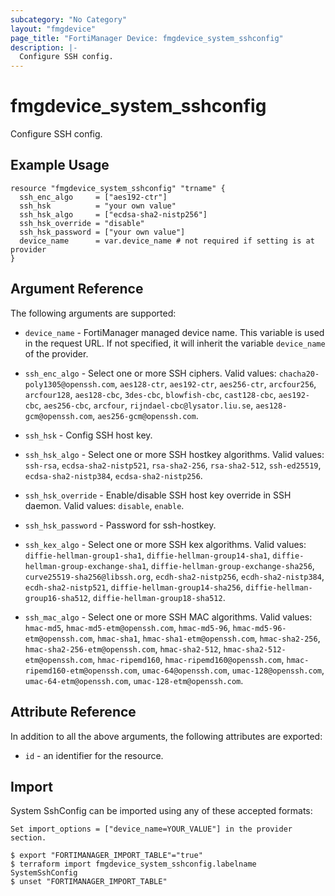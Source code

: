 ```yaml
---
subcategory: "No Category"
layout: "fmgdevice"
page_title: "FortiManager Device: fmgdevice_system_sshconfig"
description: |-
  Configure SSH config.
---
```


# fmgdevice_system_sshconfig
Configure SSH config.

## Example Usage

```hcl
resource "fmgdevice_system_sshconfig" "trname" {
  ssh_enc_algo     = ["aes192-ctr"]
  ssh_hsk          = "your own value"
  ssh_hsk_algo     = ["ecdsa-sha2-nistp256"]
  ssh_hsk_override = "disable"
  ssh_hsk_password = ["your own value"]
  device_name      = var.device_name # not required if setting is at provider
}
```

## Argument Reference


The following arguments are supported:

* `device_name` - FortiManager managed device name. This variable is used in the request URL. If not specified, it will inherit the variable `device_name` of the provider.

* `ssh_enc_algo` - Select one or more SSH ciphers. Valid values: `chacha20-poly1305@openssh.com`, `aes128-ctr`, `aes192-ctr`, `aes256-ctr`, `arcfour256`, `arcfour128`, `aes128-cbc`, `3des-cbc`, `blowfish-cbc`, `cast128-cbc`, `aes192-cbc`, `aes256-cbc`, `arcfour`, `rijndael-cbc@lysator.liu.se`, `aes128-gcm@openssh.com`, `aes256-gcm@openssh.com`.

* `ssh_hsk` - Config SSH host key.
* `ssh_hsk_algo` - Select one or more SSH hostkey algorithms. Valid values: `ssh-rsa`, `ecdsa-sha2-nistp521`, `rsa-sha2-256`, `rsa-sha2-512`, `ssh-ed25519`, `ecdsa-sha2-nistp384`, `ecdsa-sha2-nistp256`.

* `ssh_hsk_override` - Enable/disable SSH host key override in SSH daemon. Valid values: `disable`, `enable`.

* `ssh_hsk_password` - Password for ssh-hostkey.
* `ssh_kex_algo` - Select one or more SSH kex algorithms. Valid values: `diffie-hellman-group1-sha1`, `diffie-hellman-group14-sha1`, `diffie-hellman-group-exchange-sha1`, `diffie-hellman-group-exchange-sha256`, `curve25519-sha256@libssh.org`, `ecdh-sha2-nistp256`, `ecdh-sha2-nistp384`, `ecdh-sha2-nistp521`, `diffie-hellman-group14-sha256`, `diffie-hellman-group16-sha512`, `diffie-hellman-group18-sha512`.

* `ssh_mac_algo` - Select one or more SSH MAC algorithms. Valid values: `hmac-md5`, `hmac-md5-etm@openssh.com`, `hmac-md5-96`, `hmac-md5-96-etm@openssh.com`, `hmac-sha1`, `hmac-sha1-etm@openssh.com`, `hmac-sha2-256`, `hmac-sha2-256-etm@openssh.com`, `hmac-sha2-512`, `hmac-sha2-512-etm@openssh.com`, `hmac-ripemd160`, `hmac-ripemd160@openssh.com`, `hmac-ripemd160-etm@openssh.com`, `umac-64@openssh.com`, `umac-128@openssh.com`, `umac-64-etm@openssh.com`, `umac-128-etm@openssh.com`.



## Attribute Reference

In addition to all the above arguments, the following attributes are exported:
* `id` - an identifier for the resource.

## Import

System SshConfig can be imported using any of these accepted formats:
```
Set import_options = ["device_name=YOUR_VALUE"] in the provider section.

$ export "FORTIMANAGER_IMPORT_TABLE"="true"
$ terraform import fmgdevice_system_sshconfig.labelname SystemSshConfig
$ unset "FORTIMANAGER_IMPORT_TABLE"
```

